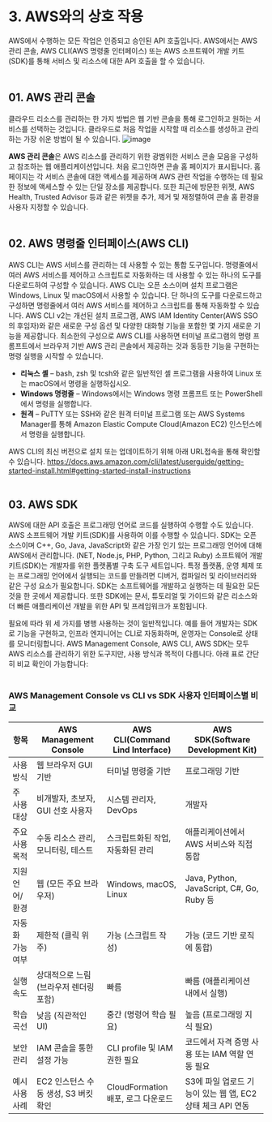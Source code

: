 # 3. AWS와의 상호 작용

AWS에서 수행하는 모든 작업은 인증되고 승인된 API 호출입니다. AWS에서는 AWS 관리 콘솔, AWS CLI(AWS 명령줄 인터페이스) 또는 AWS 소프트웨어 개발 키트(SDK)를 통해 서비스 및 리소스에 대한 API 호출을 할 수 있습니다.
</br></br>

## 01. AWS 관리 콘솔

클라우드 리소스를 관리하는 한 가지 방법은 웹 기반 콘솔을 통해 로그인하고 원하는 서비스를 선택하는 것입니다. 클라우드로 처음 작업을 시작할 때 리소스를 생성하고 관리하는 가장 쉬운 방법이 될 수 있습니다.
![image](https://github.com/user-attachments/assets/9bf31ce1-7935-4fc5-8c95-6f35550dc022)


**AWS 관리 콘솔**은 AWS 리소스를 관리하기 위한 광범위한 서비스 콘솔 모음을 구성하고 참조하는 웹 애플리케이션입니다. 처음 로그인하면 콘솔 홈 페이지가 표시됩니다. 홈페이지는 각 서비스 콘솔에 대한 액세스를 제공하며 AWS 관련 작업을 수행하는 데 필요한 정보에 액세스할 수 있는 단일 장소를 제공합니다. 또한 최근에 방문한 위젯, AWS Health, Trusted Advisor 등과 같은 위젯을 추가, 제거 및 재정렬하여 콘솔 홈 환경을 사용자 지정할 수 있습니다.
</br></br>

## 02. AWS 명령줄 인터페이스(AWS CLI)
AWS CLI는 AWS 서비스를 관리하는 데 사용할 수 있는 통합 도구입니다. 명령줄에서 여러 AWS 서비스를 제어하고 스크립트로 자동화하는 데 사용할 수 있는 하나의 도구를 다운로드하여 구성할 수 있습니다. AWS CLI는 오픈 소스이며 설치 프로그램은 Windows, Linux 및 macOS에서 사용할 수 있습니다. 단 하나의 도구를 다운로드하고 구성하면 명령줄에서 여러 AWS 서비스를 제어하고 스크립트를 통해 자동화할 수 있습니다.
AWS CLI v2는 개선된 설치 프로그램, AWS IAM Identity Center(AWS SSO의 후임자)와 같은 새로운 구성 옵션 및 다양한 대화형 기능을 포함한 몇 가지 새로운 기능을 제공합니다.
최소한의 구성으로 AWS CLI를 사용하면 터미널 프로그램의 명령 프롬프트에서 브라우저 기반 AWS 관리 콘솔에서 제공하는 것과 동등한 기능을 구현하는 명령 실행을 시작할 수 있습니다.
</br>

* **리눅스 셸** – bash, zsh 및 tcsh와 같은 일반적인 셸 프로그램을 사용하여 Linux 또는 macOS에서 명령을 실행하십시오.
* **Windows 명령줄** – Windows에서는 Windows 명령 프롬프트 또는 PowerShell에서 명령을 실행합니다.
* **원격** – PuTTY 또는 SSH와 같은 원격 터미널 프로그램 또는 AWS Systems Manager를 통해 Amazon Elastic Compute Cloud(Amazon EC2) 인스턴스에서 명령을 실행합니다.

AWS CLI의 최신 버전으로 설치 또는 업데이트하기 위해 아래 URL접속을 통해 확인할 수 있습니다.
https://docs.aws.amazon.com/cli/latest/userguide/getting-started-install.html#getting-started-install-instructions
</br></br>

## 03. AWS SDK
AWS에 대한 API 호출은 프로그래밍 언어로 코드를 실행하여 수행할 수도 있습니다. AWS 소프트웨어 개발 키트(SDK)를 사용하여 이를 수행할 수 있습니다. SDK는 오픈 소스이며 C++, Go, Java, JavaScript와 같은 가장 인기 있는 프로그래밍 언어에 대해 AWS에서 관리합니다. (NET, Node.js, PHP, Python, 그리고 Ruby)
소프트웨어 개발 키트(SDK)는 개발자를 위한 플랫폼별 구축 도구 세트입니다. 특정 플랫폼, 운영 체제 또는 프로그래밍 언어에서 실행되는 코드를 만들려면 디버거, 컴파일러 및 라이브러리와 같은 구성 요소가 필요합니다. SDK는 소프트웨어를 개발하고 실행하는 데 필요한 모든 것을 한 곳에서 제공합니다. 또한 SDK에는 문서, 튜토리얼 및 가이드와 같은 리소스와 더 빠른 애플리케이션 개발을 위한 API 및 프레임워크가 포함됩니다.

필요에 따라 위 세 가지를 병행 사용하는 것이 일반적입니다. 예를 들어 개발자는 SDK로 기능을 구현하고, 인프라 엔지니어는 CLI로 자동화하며, 운영자는 Console로 상태를 모니터링합니다.
AWS Management Console, AWS CLI, AWS SDK는 모두 AWS 리소스를 관리하기 위한 도구지만, 사용 방식과 목적이 다릅니다. 아래 표로 간단히 비교 확인이 가능합니다:
</br></br>

### AWS Management Console vs CLI vs SDK 사용자 인터페이스별 비교
|항목|AWS Management Console|AWS CLI(Command Lind Interface)|AWS SDK(Software Development Kit)|
|------|---|---|---|
|사용 방식|웹 브라우저 GUI 기반|터미널 명령줄 기반|프로그래밍 기반|
|주 사용 대상|비개발자, 초보자, GUI 선호 사용자|시스템 관리자, DevOps|개발자|
|주요 사용 목적|수동 리소스 관리, 모니터링, 테스트|스크립트화된 작업, 자동화된 관리|애플리케이션에서 AWS 서비스와 직접 통합|
|지원 언어/환경|웹 (모든 주요 브라우저)|Windows, macOS, Linux|Java, Python, JavaScript, C#, Go, Ruby 등|
|자동화 가능 여부|제한적 (클릭 위주)|가능 (스크립트 작성)|가능 (코드 기반 로직에 통합)|
|실행 속도|상대적으로 느림 (브라우저 렌더링 포함)|빠름|빠름 (애플리케이션 내에서 실행)|
|학습 곡선|낮음 (직관적인 UI)|중간 (명령어 학습 필요)|높음 (프로그래밍 지식 필요)|
|보안 관리|IAM 콘솔을 통한 설정 가능|CLI profile 및 IAM 권한 필요|코드에서 자격 증명 사용 또는 IAM 역할 연동 필요|
|예시 사용 사례|EC2 인스턴스 수동 생성, S3 버킷 확인|CloudFormation 배포, 로그 다운로드|S3에 파일 업로드 기능이 있는 웹 앱, EC2 상태 체크 API 연동|

